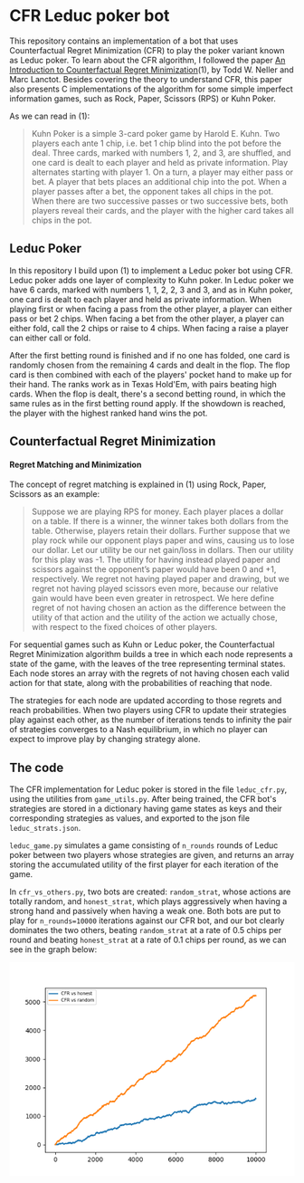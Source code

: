 # CFR Leduc poker bot
This repository contains an implementation of a bot that uses Counterfactual Regret Minimization (CFR) to play the poker variant known as Leduc poker. To learn about the CFR algorithm, I followed the paper [An Introduction to Counterfactual Regret Minimization](http://modelai.gettysburg.edu/2013/cfr/cfr.pdf)(1), by Todd W. Neller
and Marc Lanctot. Besides covering the theory to understand CFR, this paper also presents C implementations of the algorithm for some simple imperfect information games, such as Rock, 
Paper, Scissors (RPS) or Kuhn Poker.

As we can read in (1): 
> Kuhn Poker is a simple 3-card poker game by Harold E. Kuhn. Two players each ante 1 chip, i.e.
bet 1 chip blind into the pot before the deal. Three cards, marked with numbers 1, 2, and 3, are
shuffled, and one card is dealt to each player and held as private information. Play alternates starting
with player 1. On a turn, a player may either pass or bet. A player that bets places an additional chip
into the pot. When a player passes after a bet, the opponent takes all chips in the pot. When there
are two successive passes or two successive bets, both players reveal their cards, and the player with
the higher card takes all chips in the pot.

## Leduc Poker 
In this repository I build upon (1) to implement a Leduc poker bot using CFR. Leduc poker adds one layer of complexity to Kuhn poker. In Leduc poker we have 6 cards, marked with numbers 1, 1, 2, 2, 3 and 3, and as in Kuhn poker, one card is dealt to each player 
and held as private information. When playing first or when facing a pass from the other player, a player can either pass or bet 2 chips. When facing a bet from the other player, a player
can either fold, call the 2 chips or raise to 4 chips. When facing a raise a player can either call or fold.

After the first betting round is finished and if no one has folded, one card is randomly chosen from the remaining 4 cards and dealt in the flop. The flop card is then combined with 
each of the players' pocket hand to make up for their hand. The ranks work as in Texas Hold'Em, with pairs beating high cards. When the flop is dealt, there's a second betting round, in which the same rules 
as in the first betting round apply. If the showdown is reached, the player with the highest ranked hand wins the pot.

## Counterfactual Regret Minimization

#### Regret Matching and Minimization

The concept of regret matching is explained in (1) using Rock, 
Paper, Scissors as an example:
>Suppose we are playing RPS for money. Each player places a dollar on a table. If there is a winner, the
winner takes both dollars from the table. Otherwise, players retain their dollars. Further suppose that
we play rock while our opponent plays paper and wins, causing us to lose our dollar. Let our utility be
our net gain/loss in dollars. Then our utility for this play was -1. The utility for having instead played
paper and scissors against the opponent’s paper would have been 0 and +1, respectively.
We regret not having played paper and drawing, but we regret not having played scissors even
more, because our relative gain would have been even greater in retrospect. We here define regret of
not having chosen an action as the difference between the utility of that action and the utility of the
action we actually chose, with respect to the fixed choices of other players.

For sequential games such as Kuhn or Leduc poker, the Counterfactual Regret Minimization algorithm builds 
a tree in which each node represents a state of the game, with the leaves of the tree representing terminal 
states. Each node stores an array with the regrets of not having chosen each valid action for that state,
along with the probabilities of reaching that node. 

The strategies for each node are updated according to those regrets and reach probabilities. When two players 
using CFR to update their strategies play against each other, as the number of iterations tends to infinity the 
pair of strategies converges to a Nash equilibrium, in which no player can expect to improve play by changing strategy 
alone.

## The code

The CFR implementation for Leduc poker is stored in the file `leduc_cfr.py`, using the utilities from `game_utils.py`. 
After being trained, the CFR bot's strategies are stored in a dictionary having game states as keys and their corresponding
strategies as values, and exported to the json file `leduc_strats.json`.

`leduc_game.py` simulates a game consisting of `n_rounds` rounds of Leduc poker between two players whose strategies are given, and returns an array 
storing the accumulated utility of the first player for each iteration of the game.

In `cfr_vs_others.py`, two bots are created: `random_strat`, whose actions are totally random, and `honest_strat`, which plays
aggressively when having a strong hand and passively when having a weak one. Both bots are put to play for `n_rounds=10000`
iterations against our CFR bot, and our bot clearly dominates the two others, beating `random_strat` at a rate of 0.5 chips per
round and beating `honest_strat` at a rate of 0.1 chips per round, as we can see in the graph below:


![Alt text](https://github.com/scfenton6/leduc-cfr-poker-bot/blob/main/earnings_graph.png?raw=true "Optional Title")



